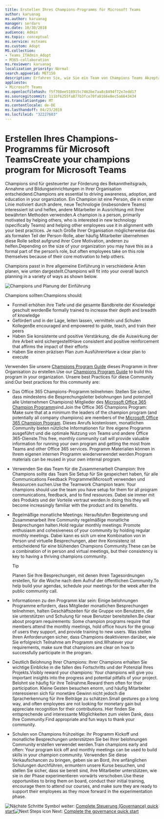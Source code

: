 ```yaml
---
title: Erstellen Ihres Champions-Programms für Microsoft Teams
author: karuanag
ms.author: karuanag
manager: serdars
ms.date: 10/30/2018
audience: Admin
ms.topic: conceptual
ms.service: msteams
ms.custom: Adopt
MS.collection:
- Teams_ITAdmin_Adopt
- M365-collaboration
ms.reviewer: karuanag
localization_priority: Normal
search.appverid: MET150
description: Erfahren Sie, wie Sie ein Team von Champions Teams Akzeptanz fördern Schulen.
appliesto:
- Microsoft Teams
ms.openlocfilehash: f5f708ee518915c7462be7aa8c8494f72e7edd17
ms.sourcegitcommit: 111bf6255fa877b3fce70fa8166e8ec5a6643434
ms.translationtype: MT
ms.contentlocale: de-DE
ms.lasthandoff: 04/23/2019
ms.locfileid: "32227603"
---
```

# <a name="create-your-champions-program-for-microsoft-teams"></a><span data-ttu-id="cb15f-103">Erstellen Ihres Champions-Programms für Microsoft Teams</span><span class="sxs-lookup"><span data-stu-id="cb15f-103">Create your champions program for Microsoft Teams</span></span>

<span data-ttu-id="cb15f-104">Champions sind für gesteuerter zur Förderung des Bekanntheitsgrads, Annahme und Bildungseinrichtungen in Ihrer Organisation entscheidend.</span><span class="sxs-lookup"><span data-stu-id="cb15f-104">Champions are essential to driving awareness, adoption, and education in your organization.</span></span> <span data-ttu-id="cb15f-105">Ein Champion ist eine Person, die in erster Linie motiviert durch andere, neue Technologie (insbesondere Teams) interessiert ist und helfen, andere Mitarbeiter in Ausrichtung mit Ihrer bewährten Methoden verwenden.</span><span class="sxs-lookup"><span data-stu-id="cb15f-105">A champion is a person, primarily motivated by helping others, who is interested in new technology (specifically Teams) and helping other employees use it in alignment with your best practices.</span></span> <span data-ttu-id="cb15f-106">Je nach Größe Ihrer Organisation möglicherweise das als formalen Teil der Person-Rolle, aber häufig Mitarbeiter übernehmen diese Rolle selbst aufgrund ihrer Core Motivation, anderen zu helfen.</span><span class="sxs-lookup"><span data-stu-id="cb15f-106">Depending on the size of your organization you may have this as a formal part of the person’s role, but often employees take on this role themselves because of their core motivation to help others.</span></span>

<span data-ttu-id="cb15f-107">Champions passt in Ihre allgemeine Einführung in verschiedene Arten planen, wie unten dargestellt.</span><span class="sxs-lookup"><span data-stu-id="cb15f-107">Champions will fit into your overall launch planning in a variety of ways as shown below.</span></span>

![Champions und Planung der Einführung](media/teams-adoption-champions.png)

<span data-ttu-id="cb15f-109">Champions sollten:</span><span class="sxs-lookup"><span data-stu-id="cb15f-109">Champions should:</span></span>

- <span data-ttu-id="cb15f-110">Formell erhöhen ihre Tiefe und die gesamte Bandbreite der Knowledge geschult werden</span><span class="sxs-lookup"><span data-stu-id="cb15f-110">Be formally trained to increase their depth and breadth of knowledge</span></span>
- <span data-ttu-id="cb15f-111">Gefördert und in der Lage, leiten lassen, vermitteln und Schulen Kollegen</span><span class="sxs-lookup"><span data-stu-id="cb15f-111">Be encouraged and empowered to guide, teach, and train their peers</span></span>
- <span data-ttu-id="cb15f-112">Haben Sie konsistente und positive Verstärkung, die die Auswirkung der ihre Arbeit wird sichergestellt</span><span class="sxs-lookup"><span data-stu-id="cb15f-112">Have consistent and positive reinforcement that affirms the impact of their efforts</span></span>
- <span data-ttu-id="cb15f-113">Haben Sie einen präzisen Plan zum Ausführen</span><span class="sxs-lookup"><span data-stu-id="cb15f-113">Have a clear plan to execute</span></span>

<span data-ttu-id="cb15f-114">Verwenden Sie unsere [Champions Program Guide](https://go.microsoft.com/fwlink/?linkid=854665) dieses Programm in Ihrer Organisation zu erstellen.</span><span class="sxs-lookup"><span data-stu-id="cb15f-114">Use our [Champions Program Guide](https://go.microsoft.com/fwlink/?linkid=854665) to build this program in your organization.</span></span> <span data-ttu-id="cb15f-115">Unsere best Practices für diese Community sind:</span><span class="sxs-lookup"><span data-stu-id="cb15f-115">Our best practices for this community are:</span></span>

- <span data-ttu-id="cb15f-116">Das Office 365 Champions-Programm teilnehmen: Stellen Sie sicher, dass mindestens die Besprechungsleiter belohnungen (und potenziell alle Unternehmen Champions) Mitglieder des [Microsoft Office 365 Champion Programm](https://aka.ms/O365Champions)sind.</span><span class="sxs-lookup"><span data-stu-id="cb15f-116">Join the Office 365 Champions Program: Make sure that at a minimum the leaders of the champion program (and potentially all company champions) are members of the [Microsoft Office 365 Champion Program](https://aka.ms/O365Champions).</span></span> <span data-ttu-id="cb15f-117">Dieses Anrufs kostenlosen, monatlichen Community bieten nützliche Informationen für Ihre eigene Programm ausgeführt und die optimale Nutzung von Teams und andere Office 365-Dienste.</span><span class="sxs-lookup"><span data-stu-id="cb15f-117">This free, monthly community call will provide valuable information for running your own program and getting the most from Teams and other Office 365 services.</span></span> <span data-ttu-id="cb15f-118">Programm Materialien können in Ihrem eigenen internen Programm wiederverwendet werden.</span><span class="sxs-lookup"><span data-stu-id="cb15f-118">Program materials can be reused in your own internal program.</span></span>

- <span data-ttu-id="cb15f-119">Verwenden Sie das Team für die Zusammenarbeit Champion: Ihre Champions sollte das Team Sie Setup für Sie gespeichert haben, für alle Communications Feedback Programme\Microsoft verwenden und Ressourcen suchen.</span><span class="sxs-lookup"><span data-stu-id="cb15f-119">Use the Teamwork Champion team: Your champions should use the team you have setup for them for all program communications, feedback, and to find resources.</span></span>  <span data-ttu-id="cb15f-120">Dabei sie immer mit des Produkts und der Vorteile vertraut werden.</span><span class="sxs-lookup"><span data-stu-id="cb15f-120">In doing this they will become increasingly familiar with the product and its benefits.</span></span>

- <span data-ttu-id="cb15f-121">Regelmäßige monatliche Meetings: Heraufstufen Begeisterung und Zusammenarbeit Ihre Community regelmäßige monatliche Besprechungen halten.</span><span class="sxs-lookup"><span data-stu-id="cb15f-121">Hold regular monthly meetings: Promote enthusiasm and cohesiveness of your community by holding regular monthly meetings.</span></span> <span data-ttu-id="cb15f-122">Dabei kann es sich um eine Kombination von in Person und virtuelle Besprechungen, aber ihre Konsistenz ist entscheidend für eine blühenden Champions Community.</span><span class="sxs-lookup"><span data-stu-id="cb15f-122">These can be a combination of in person and virtual meetings, but their consistency is key to having a thriving champions community.</span></span>

    > [!TIP]
    > <span data-ttu-id="cb15f-123">Planen Sie Ihre Besprechungen, mit denen Ihren Tagesordnungen erstellen, für die Woche nach dem Aufruf der öffentlichen Community.</span><span class="sxs-lookup"><span data-stu-id="cb15f-123">To help build your agendas, schedule your meetings for the week after the public community call.</span></span> 

- <span data-ttu-id="cb15f-124">Informationen zu den Programm klar sein: Einige belohnungen Programme erfordern, dass Mitglieder monatlichen Besprechungen teilnehmen, halten Geschäftszeiten für die Gruppe von Benutzern, die sie unterstützen und Schulung für neue Benutzer bereitstellen.</span><span class="sxs-lookup"><span data-stu-id="cb15f-124">Be clear about program requirements: Some champion programs require that members attend the monthly meetings, hold office hours for the group of users they support, and provide training to new users.</span></span> <span data-ttu-id="cb15f-125">Was stellen Ihren Anforderungen sicher, dass Champions deaktivieren darüber, wie Sie erfolgreich Teilnahme am Programm sind.</span><span class="sxs-lookup"><span data-stu-id="cb15f-125">Whatever your requirements, make sure that champions are clear on how to successfully participate in the program.</span></span>

- <span data-ttu-id="cb15f-126">Deutlich Belohnung Ihrer Champions: Ihrer Champions erhalten Sie wichtige Einblicke in die fallen des Fortschritts und der Potenzial Ihres Projekts.</span><span class="sxs-lookup"><span data-stu-id="cb15f-126">Visibly reward your champions: Your champions will give you important insights into the progress and potential pitfalls of your project.</span></span> <span data-ttu-id="cb15f-127">Belohnt sie häufig für ihre Teilnahme.</span><span class="sxs-lookup"><span data-stu-id="cb15f-127">Reward them often for their participation.</span></span> <span data-ttu-id="cb15f-128">Kleine Gesten besuchen enorm, und häufig Mitarbeiter interessieren sich für monetäre Gewinn nicht jedoch die Spracherkennung für ihre Beiträge zu schätzen.</span><span class="sxs-lookup"><span data-stu-id="cb15f-128">Small gestures go a long way, and often employees are not looking for monetary gain but appreciate recognition for their contributions.</span></span> <span data-ttu-id="cb15f-129">Hier finden Sie entsprechende und interessante Möglichkeiten zum vielen Dank, dass Ihre Community.</span><span class="sxs-lookup"><span data-stu-id="cb15f-129">Find appropriate and fun ways to thank your community.</span></span> 

- <span data-ttu-id="cb15f-130">Schulen von Champions frühzeitige: Ihr Programm Kickoff und monatliche Besprechungen unterstützen Sie bei Ihrer belohnungen Community erstellen verwendet werden.</span><span class="sxs-lookup"><span data-stu-id="cb15f-130">Train champions early and often: Your program kick off and monthly meetings can be used to build skills in your champion community.</span></span> <span data-ttu-id="cb15f-131">Verwenden Sie diese Verkaufschancen zu bringen, geben sie an Bord, ihre anfänglichen Schulungen durchführen, ermuntern unsere Kurse besuchen, und stellen Sie sicher, dass sie bereit sind, ihre Mitarbeiter unterstützen, wie sie in der Phase experimentieren vorwärts verschoben.</span><span class="sxs-lookup"><span data-stu-id="cb15f-131">Use these opportunities to bring them on board, conduct their initial training, encourage them to attend our courses, and make sure they are ready to support their employees as they move forward in the experimentation phase.</span></span>  

<span data-ttu-id="cb15f-132">![Nächste Schritte Symbol](media/teams-adoption-next-icon.png) weiter: [Complete Steuerung (Governance) quick start](teams-adoption-governance-quick-start.md)</span><span class="sxs-lookup"><span data-stu-id="cb15f-132">![Next Steps icon](media/teams-adoption-next-icon.png) Next: [Complete the governance quick start](teams-adoption-governance-quick-start.md)</span></span>

